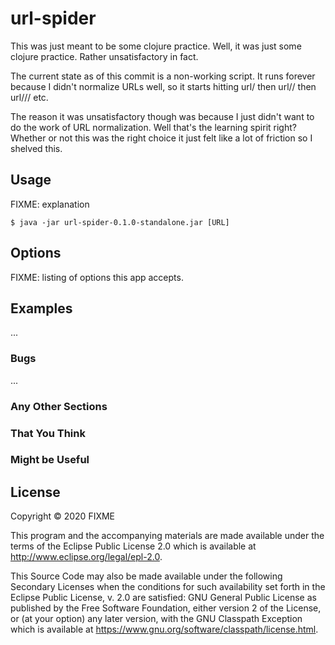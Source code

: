 # url-spider

This was just meant to be some clojure practice. Well, it was just some clojure practice. Rather unsatisfactory in fact.

The current state as of this commit is a non-working script. It runs forever because I didn't normalize URLs well, so it starts hitting url/ then url// then url/// etc.

The reason it was unsatisfactory though was because I just didn't want to do the work of URL normalization. Well that's the learning spirit right? Whether or not this was the right choice it just felt like a lot of friction so I shelved this.

## Usage

FIXME: explanation

    $ java -jar url-spider-0.1.0-standalone.jar [URL]

## Options

FIXME: listing of options this app accepts.

## Examples

...

### Bugs

...

### Any Other Sections

### That You Think

### Might be Useful

## License

Copyright © 2020 FIXME

This program and the accompanying materials are made available under the
terms of the Eclipse Public License 2.0 which is available at
http://www.eclipse.org/legal/epl-2.0.

This Source Code may also be made available under the following Secondary
Licenses when the conditions for such availability set forth in the Eclipse
Public License, v. 2.0 are satisfied: GNU General Public License as published by
the Free Software Foundation, either version 2 of the License, or (at your
option) any later version, with the GNU Classpath Exception which is available
at https://www.gnu.org/software/classpath/license.html.
